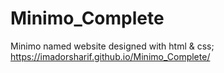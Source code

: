 # Minimo_Complete

Minimo named website designed with html & css; 
https://imadorsharif.github.io/Minimo_Complete/
